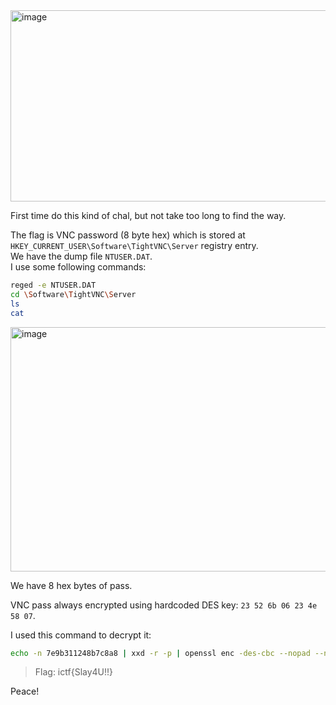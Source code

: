 <img width="790" height="306" alt="image" src="https://github.com/user-attachments/assets/b7af5ee1-3e0a-4be6-8c38-c86e5823ceee" />  

First time do this kind of chal, but not take too long to find the way.  

The flag is VNC password (8 byte hex) which is stored at `HKEY_CURRENT_USER\Software\TightVNC\Server` registry entry.  
We have the dump file `NTUSER.DAT`.  
I use some following commands:  
```bash
reged -e NTUSER.DAT
cd \Software\TightVNC\Server
ls
cat
```
<img width="689" height="391" alt="image" src="https://github.com/user-attachments/assets/caa33f90-3457-4da9-acfb-fb009dc184b1" />  

We have 8 hex bytes of pass. 

VNC pass always encrypted using hardcoded DES key: `23 52 6b 06 23 4e 58 07`.  

I used this command to decrypt it: 
```bash
echo -n 7e9b311248b7c8a8 | xxd -r -p | openssl enc -des-cbc --nopad --nosalt -K e84ad660c4721ae0 -iv 0000000000000000 -d -provider legacy -provider default | hexdump -Cv
```
> Flag:  ictf{Slay4U!!}

Peace!







